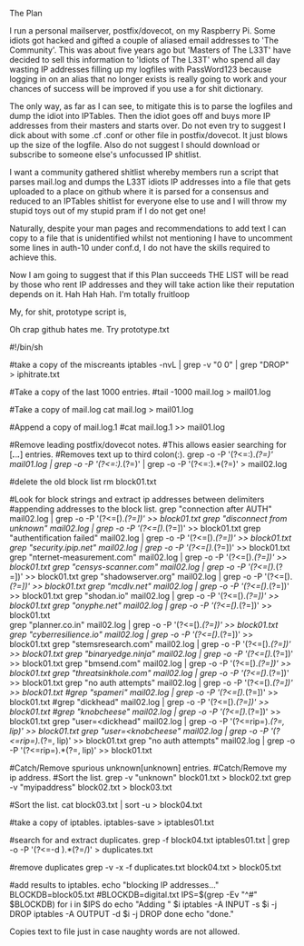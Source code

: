 The Plan

I run a personal mailserver, postfix/dovecot, on my Raspberry Pi. Some idiots got hacked and gifted a couple of aliased email addresses to 'The Community'. This was about five years ago but 'Masters of The L33T' have decided to sell this information to 'Idiots of The L33T' who spend all day wasting IP addresses filling up my logfiles with PassWord123 because logging in on an alias that no longer exists is really going to work and your chances of success will be improved if you use a for shit dictionary.

The only way, as far as I can see, to mitigate this is to parse the logfiles and dump the idiot into IPTables. Then the idiot goes off and buys more IP addresses from their masters and starts over. Do not even try to suggest I dick about with some .cf .conf or other file in postfix/dovecot. It just blows up the size of the logfile. Also do not suggest I should download or subscribe to someone else's unfocussed IP shitlist.

I want a community gathered shitlist whereby members run a script that parses mail.log and dumps the L33T idiots IP addresses into a file that gets uploaded to a place on github where it is parsed for a consensus and reduced to an IPTables shitlist for everyone else to use and I will throw my stupid toys out of my stupid pram if I do not get one!

Naturally, despite your man pages and recommendations to add text I can copy to a file that is unidentified whilst not mentioning I have to uncomment some lines in auth-10 under conf.d, I do not have the skills required to achieve this.

Now I am going to suggest that if this Plan succeeds THE LIST will be read by those who rent IP addresses and they will take action like their reputation depends on it. Hah Hah Hah. I'm totally fruitloop

My, for shit, prototype script is,

Oh crap github hates me. Try prototype.txt

#!/bin/sh

#take a copy of the miscreants
iptables -nvL | grep -v "0     0" | grep "DROP" > iphitrate.txt

#Take a copy of the last 1000 entries.
#tail -1000 mail.log > mail01.log

#Take a copy of mail.log
cat mail.log > mail01.log

#Append a copy of mail.log.1
#cat mail.log.1 >> mail01.log

#Remove leading postfix/dovecot notes.
#This allows easier searching for [***.***.***.***] entries.
#Removes text up to third colon(:).
grep -o -P '(?<=:).*(?=)'  mail01.log | grep -o -P '(?<=:).*(?=)' | grep -o -P '(?<=:).*(?=)' > mail02.log

#delete the old block list
rm block01.txt

#Look for block strings and extract ip addresses between delimiters
#appending addresses to the block list.
grep "connection after AUTH"   mail02.log | grep -o -P '(?<=\[).*(?=\])'        >> block01.txt
grep "disconnect from unknown" mail02.log | grep -o -P '(?<=\[).*(?=\])'        >> block01.txt
grep "authentification failed" mail02.log | grep -o -P '(?<=\[).*(?=\])'        >> block01.txt
grep "security.ipip.net"       mail02.log | grep -o -P '(?<=\[).*(?=\])'        >> block01.txt
grep "nternet-measurement.com" mail02.log | grep -o -P '(?<=\[).*(?=\])'        >> block01.txt
grep "censys-scanner.com"      mail02.log | grep -o -P '(?<=\[).*(?=\])'        >> block01.txt
grep "shadowserver.org"        mail02.log | grep -o -P '(?<=\[).*(?=\])'        >> block01.txt
grep "mcdlv.net"               mail02.log | grep -o -P '(?<=\[).*(?=\])'        >> block01.txt
grep "shodan.io"               mail02.log | grep -o -P '(?<=\[).*(?=\])'        >> block01.txt
grep "onyphe.net"              mail02.log | grep -o -P '(?<=\[).*(?=\])'        >> block01.txt  
grep "planner.co.in"           mail02.log | grep -o -P '(?<=\[).*(?=\])'        >> block01.txt
grep "cyberresilience.io"      mail02.log | grep -o -P '(?<=\[).*(?=\])'        >> block01.txt
grep "stemsresearch.com"       mail02.log | grep -o -P '(?<=\[).*(?=\])'        >> block01.txt
grep "binaryedge.ninja"        mail02.log | grep -o -P '(?<=\[).*(?=\])'        >> block01.txt
grep "bmsend.com"              mail02.log | grep -o -P '(?<=\[).*(?=\])'        >> block01.txt
grep "threatsinkhole.com"      mail02.log | grep -o -P '(?<=\[).*(?=\])'        >> block01.txt
grep "no auth attempts"        mail02.log | grep -o -P '(?<=\[).*(?=\])'        >> block01.txt
#grep "spameri"                mail02.log | grep -o -P '(?<=\[).*(?=\])'        >> block01.txt
#grep "dickhead"               mail02.log | grep -o -P '(?<=\[).*(?=\])'        >> block01.txt
#grep "knobcheese"             mail02.log | grep -o -P '(?<=\[).*(?=\])'        >> block01.txt
grep "user=<dickhead"          mail02.log | grep -o -P '(?<=rip\=).*(?=\, lip)' >> block01.txt
grep "user=<knobcheese"        mail02.log | grep -o -P '(?<=rip\=).*(?=\, lip)' >> block01.txt
grep "no auth attempts"        mail02.log | grep -o -P '(?<=rip\=).*(?=\, lip)' >> block01.txt

#Catch/Remove spurious unknown[unknown] entries.
#Catch/Remove my ip address.
#Sort the list.
grep -v "unknown"      block01.txt > block02.txt
grep -v "myipaddress"  block02.txt > block03.txt

#Sort the list.
cat block03.txt | sort -u          > block04.txt

#take a copy of iptables.
iptables-save > iptables01.txt

#search for and extract duplicates.
grep -f block04.txt iptables01.txt | grep -o -P '(?<=-d ).*(?=\/)' > duplicates.txt

#remove duplicates
grep -v -x -f duplicates.txt block04.txt > block05.txt

#add results to iptables.
echo "blocking IP addresses..."
BLOCKDB=block05.txt
#BLOCKDB=digital.txt
IPS=$(grep -Ev "^#" $BLOCKDB)
for i in $IPS
do
echo "Adding " $i
iptables -A INPUT  -s $i -j DROP 
iptables -A OUTPUT -d $i -j DROP
done
echo "done."


Copies text to file just in case naughty words are not allowed.
